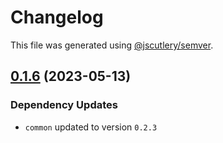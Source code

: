 # Changelog

This file was generated using [@jscutlery/semver](https://github.com/jscutlery/semver).

## [0.1.6](https://github.com/khalilou88/jnxplus/compare/gradle-0.1.5...gradle-0.1.6) (2023-05-13)

### Dependency Updates

- `common` updated to version `0.2.3`
